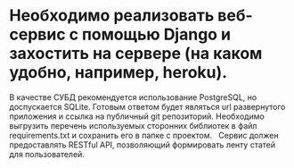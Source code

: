 # Необходимо реализовать веб-сервис с помощью Django и захостить на сервере (на каком удобно, например, heroku).

В качестве СУБД рекомендуется 
использование PostgreSQL, но доспускается SQLite. Готовым ответом будет 
являться url развернутого приложения и ссылка на публичный git репозиторий. 
Необходимо выгрузить перечень используемых сторонних библиотек в файл 
requirements.txt и сохранить его в папке с проектом.
 
Сервис должен предоставлять RESTful API, позволяющий формировать ленту 
статей для пользователей.